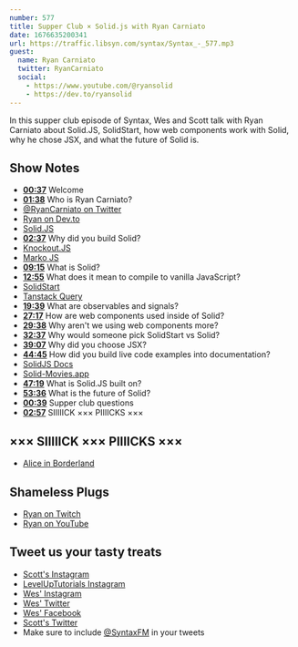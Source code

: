 ```yaml
---
number: 577
title: Supper Club × Solid.js with Ryan Carniato
date: 1676635200341
url: https://traffic.libsyn.com/syntax/Syntax_-_577.mp3
guest:
  name: Ryan Carniato
  twitter: RyanCarniato
  social: 
    - https://www.youtube.com/@ryansolid
    - https://dev.to/ryansolid
---
```


In this supper club episode of Syntax, Wes and Scott talk with Ryan Carniato about Solid.JS, SolidStart, how web components work with Solid, why he chose JSX, and what the future of Solid is.

## Show Notes

* **[00:37](#t=00:37)** Welcome
* **[01:38](#t=01:38)** Who is Ryan Carniato?
* [@RyanCarniato on Twitter](https://twitter.com/RyanCarniato)
* [Ryan on Dev.to](https://dev.to/ryansolid)
* [Solid.JS](https://www.solidjs.com)
* **[02:37](#t=02:37)** Why did you build Solid?
* [Knockout.JS](https://knockoutjs.com)
* [Marko JS](https://markojs.com)
* **[09:15](#t=09:15)** What is Solid?
* **[12:55](#t=12:55)** What does it mean to compile to vanilla JavaScript?
* [SolidStart](https://start.solidjs.com)
* [Tanstack Query](https://tanstack.com/query/latest)
* **[19:39](#t=19:39)** What are observables and signals?
* **[27:17](#t=27:17)** How are web components used inside of Solid?
* **[29:38](#t=29:38)** Why aren't we using web components more?
* **[32:37](#t=32:37)** Why would someone pick SolidStart vs Solid?
* **[39:07](#t=39:07)** Why did you choose JSX?
* **[44:45](#t=44:45)** How did you build live code examples into documentation?
* [SolidJS Docs](https://docs.solidjs.com)
* [Solid-Movies.app](https://solid-movies.app)
* **[47:19](#t=47:19)** What is Solid.JS built on?
* **[53:36](#t=53:36)** What is the future of Solid?
* **[00:39](#t=00:39)** Supper club questions
* **[02:57](#t=02:57)** SIIIIICK ××× PIIIICKS ×××

## ××× SIIIIICK ××× PIIIICKS ×××

* [Alice in Borderland](https://www.netflix.com/ca/title/80200575)

## Shameless Plugs

* [Ryan on Twitch](https://www.twitch.tv/ryansolid)
* [Ryan on YouTube](https://www.youtube.com/@ryansolid)

## Tweet us your tasty treats

* [Scott's Instagram](https://www.instagram.com/stolinski/)
* [LevelUpTutorials Instagram](https://www.instagram.com/LevelUpTutorials/)
* [Wes' Instagram](https://www.instagram.com/wesbos/)
* [Wes' Twitter](https://twitter.com/wesbos)
* [Wes' Facebook](https://www.facebook.com/wesbos.developer)
* [Scott's Twitter](https://twitter.com/stolinski)
* Make sure to include [@SyntaxFM](https://twitter.com/SyntaxFM) in your tweets
